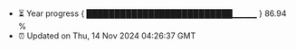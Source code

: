 - ⏳ Year progress { ██████████████████████████▁▁▁▁ } 86.94 %
- ⏰ Updated on Thu, 14 Nov 2024 04:26:37 GMT

